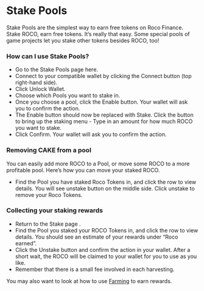 # Stake Pools

Stake Pools are the simplest way to earn free tokens on Roco Finance. Stake ROCO, earn free tokens. It’s really that easy. Some special pools of game projects let you stake other tokens besides ROCO, too!

### How can I use Stake Pools?

* Go to the Stake Pools page here.
* Connect to your compatible wallet by clicking the Connect button \(top right-hand side\).
* Click Unlock Wallet.
* Choose which Pools you want to stake in.
* Once you choose a pool, click the Enable button. Your wallet will ask you to confirm the action.
* The Enable button should now be replaced with Stake. Click the button to bring up the staking menu - Type in an amount for how much ROCO you want to stake.
* Click Confirm. Your wallet will ask you to confirm the action.

### Removing CAKE from a pool

You can easily add more ROCO to a Pool, or move some ROCO to a more profitable pool. Here’s how you can move your staked ROCO.

* Find the Pool you have staked Roco Tokens in, and click the row to view details. You will see unstake button on the middle side. Click unstake to remove your Roco Tokens.

### Collecting your staking rewards

* Return to the Stake page .
* Find the Pool you staked your ROCO Tokens in, and click the row to view details. You should see an estimate of your rewards under “Roco earned”. 
* Click the Unstake button and confirm the action in your wallet. After a short wait, the ROCO will be claimed to your wallet for you to use as you like. 
* Remember that there is a small fee involved in each harvesting.

You may also want to look at how to use [Farming](farming.md) to earn rewards.

